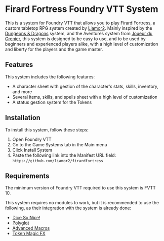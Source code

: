 # Firard Fortress Foundry VTT System

This is a system for Foundry VTT that allows you to play Firard Fortress, a custom tabletop RPG system created by [Liamor2](https://www.foundryvtt.com). Mainly inspired by the [Dungeons & Dragons](https://dnd.wizards.com/) system, and the Aventures system from [Joueur du Grenier](https://www.youtube.com/watch?v=jixB1pAJMqY&list=PLWmL9Ldoef0sDNxbi5wVyvoCw8uZmJR-F), this system is designed to be easy to use, and to be used by beginners and experienced players alike, with a high level of customization and liberty for the players and the game master.

## Features

This system includes the following features:

- A character sheet with gestion of the character's stats, skills, inventory, and more
- Several items, skills, and spells sheet with a high level of customization
- A status gestion system for the Tokens

## Installation

To install this system, follow these steps:

1. Open Foundry VTT
2. Go to the Game Systems tab in the Main menu
3. Click Install System
4. Paste the following link into the Manifest URL field: `https://github.com/liamor2/firardfortress`

## Requirements

The minimum version of Foundry VTT required to use this system is FVTT 10.

This system requires no modules to work, but it is recommended to use the following, as their integration with the system is already done:

- [Dice So Nice!](https://foundryvtt.com/packages/dice-so-nice/)
- [Polyglot](https://foundryvtt.com/packages/polyglot/)
- [Advanced Macros](https://foundryvtt.com/packages/advanced-macros/)
- [Token Magic FX](https://foundryvtt.com/packages/tokenmagic/)

